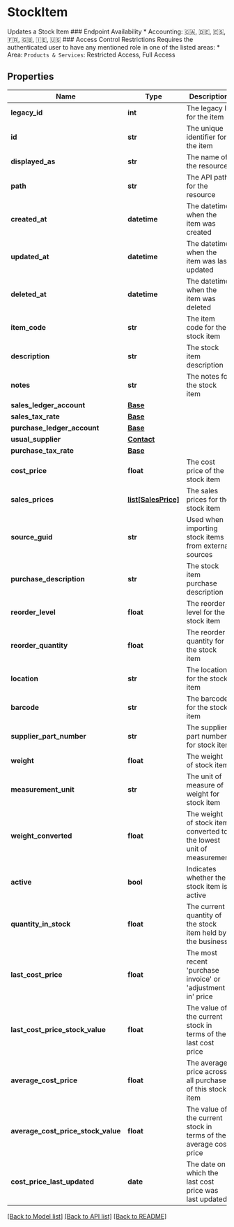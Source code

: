 # StockItem

Updates a Stock Item  ### Endpoint Availability  * Accounting: 🇨🇦, 🇩🇪, 🇪🇸, 🇫🇷, 🇬🇧, 🇮🇪, 🇺🇸  ### Access Control Restrictions  Requires the authenticated user to have any mentioned role in one of the listed areas: * Area: `Products & Services`: Restricted Access, Full Access
## Properties
Name | Type | Description | Notes
------------ | ------------- | ------------- | -------------
**legacy_id** | **int** | The legacy ID for the item | [optional] 
**id** | **str** | The unique identifier for the item | [optional] 
**displayed_as** | **str** | The name of the resource | [optional] 
**path** | **str** | The API path for the resource | [optional] 
**created_at** | **datetime** | The datetime when the item was created | [optional] 
**updated_at** | **datetime** | The datetime when the item was last updated | [optional] 
**deleted_at** | **datetime** | The datetime when the item was deleted | [optional] 
**item_code** | **str** | The item code for the stock item | [optional] 
**description** | **str** | The stock item description | [optional] 
**notes** | **str** | The notes for the stock item | [optional] 
**sales_ledger_account** | [**Base**](Base.md) |  | [optional] 
**sales_tax_rate** | [**Base**](Base.md) |  | [optional] 
**purchase_ledger_account** | [**Base**](Base.md) |  | [optional] 
**usual_supplier** | [**Contact**](Contact.md) |  | [optional] 
**purchase_tax_rate** | [**Base**](Base.md) |  | [optional] 
**cost_price** | **float** | The cost price of the stock item | [optional] 
**sales_prices** | [**list[SalesPrice]**](SalesPrice.md) | The sales prices for the stock item | [optional] 
**source_guid** | **str** | Used when importing stock items from external sources | [optional] 
**purchase_description** | **str** | The stock item purchase description | [optional] 
**reorder_level** | **float** | The reorder level for the stock item | [optional] 
**reorder_quantity** | **float** | The reorder quantity for the stock item | [optional] 
**location** | **str** | The location for the stock item | [optional] 
**barcode** | **str** | The barcode for the stock item | [optional] 
**supplier_part_number** | **str** | The supplier part number for stock item | [optional] 
**weight** | **float** | The weight of stock item | [optional] 
**measurement_unit** | **str** | The unit of measure of weight for stock item | [optional] 
**weight_converted** | **float** | The weight of stock item converted to the lowest unit of measurement | [optional] 
**active** | **bool** | Indicates whether the stock item is active | [optional] 
**quantity_in_stock** | **float** | The current quantity of the stock item held by the business | [optional] 
**last_cost_price** | **float** | The most recent &#39;purchase invoice&#39; or &#39;adjustment in&#39; price | [optional] 
**last_cost_price_stock_value** | **float** | The value of the current stock in terms of the last cost price | [optional] 
**average_cost_price** | **float** | The average price across all purchases of this stock item | [optional] 
**average_cost_price_stock_value** | **float** | The value of the current stock in terms of the average cost price | [optional] 
**cost_price_last_updated** | **date** | The date on which the last cost price was last updated | [optional] 

[[Back to Model list]](../README.md#documentation-for-models) [[Back to API list]](../README.md#documentation-for-api-endpoints) [[Back to README]](../README.md)


